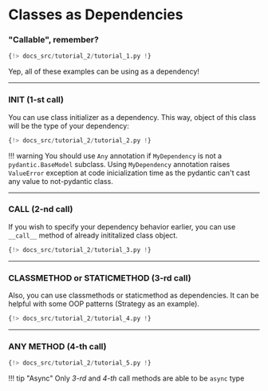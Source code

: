 # Classes as Dependencies

### "Callable", remember?

```python linenums="1"
{!> docs_src/tutorial_2/tutorial_1.py !}
```

Yep, all of these examples can be using as a dependency!

---

### INIT (1-st call)

You can use class initializer as a dependency. This way, object of this class
will be the type of your dependency:

```python linenums="1" hl_lines="5-6 9"
{!> docs_src/tutorial_2/tutorial_2.py !}
```

!!! warning
    You should use `Any` annotation if `MyDependency` is not a `pydantic.BaseModel` subclass.
    Using `MyDependency` annotation raises `ValueError` exception at code inicialization time as the pydantic
    can't cast any value to not-pydantic class.

---

### CALL (2-nd call)

If you wish to specify your dependency behavior earlier, you can use `__call__` method of
already inititalized class object.

```python linenums="1" hl_lines="7-8 11"
{!> docs_src/tutorial_2/tutorial_3.py !}
```

---

### CLASSMETHOD or STATICMETHOD (3-rd call)

Also, you can use classmethods or staticmethod as dependencies.
It can be helpful with some OOP patterns (Strategy as an example).

```python linenums="1" hl_lines="4-6 9"
{!> docs_src/tutorial_2/tutorial_4.py !}
```

---

### ANY METHOD (4-th call)

```python linenums="1" hl_lines="7-8 11"
{!> docs_src/tutorial_2/tutorial_5.py !}
```


!!! tip "Async"
    Only *3-rd* and *4-th* call methods are able to be `async` type
